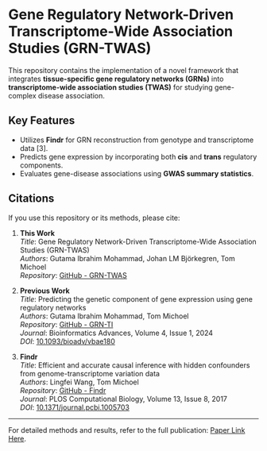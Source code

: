 # Gene Regulatory Network-Driven Transcriptome-Wide Association Studies (GRN-TWAS)

This repository contains the implementation of a novel framework that integrates **tissue-specific gene regulatory networks (GRNs)** into **transcriptome-wide association studies (TWAS)** for studying gene-complex disease association. 

## Key Features
- Utilizes **Findr** for GRN reconstruction from genotype and transcriptome data [3].
- Predicts gene expression by incorporating both **cis** and **trans** regulatory components.
- Evaluates gene-disease associations using **GWAS summary statistics**.

## Citations

If you use this repository or its methods, please cite:

1. **This Work**  
   *Title*: Gene Regulatory Network-Driven Transcriptome-Wide Association Studies (GRN-TWAS)  
   *Authors*: Gutama Ibrahim Mohammad, Johan LM Björkegren, Tom Michoel  
   *Repository*: [GitHub - GRN-TWAS](https://github.com/guutama/GRN-TWAS)  

2. **Previous Work**  
   *Title*: Predicting the genetic component of gene expression using gene regulatory networks  
   *Authors*: Gutama Ibrahim Mohammad, Tom Michoel  
   *Repository*: [GitHub - GRN-TI](https://github.com/guutama/GRN-TI)  
   *Journal*: Bioinformatics Advances, Volume 4, Issue 1, 2024  
   *DOI*: [10.1093/bioadv/vbae180](https://academic.oup.com/bioinformaticsadvances/article/4/1/vbae180/7907615)

3. **Findr**  
   *Title*: Efficient and accurate causal inference with hidden confounders from genome-transcriptome variation data  
   *Authors*: Lingfei Wang, Tom Michoel  
   *Repository*: [GitHub - Findr](https://github.com/lingfeiwang/findr)  
   *Journal*: PLOS Computational Biology, Volume 13, Issue 8, 2017  
   *DOI*: [10.1371/journal.pcbi.1005703](https://journals.plos.org/ploscompbiol/article?id=10.1371/journal.pcbi.1005703)

---

For detailed methods and results, refer to the full publication: [Paper Link Here](https://github.com/guutama/GRN-TWAS).

